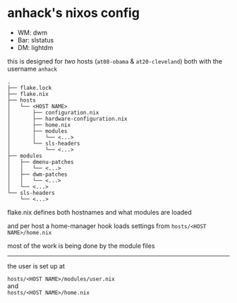 # anhack's nixos config

- WM: dwm
- Bar: slstatus
- DM: lightdm

this is designed for *two* hosts (`at08-obama` & `at20-cleveland`) both with the username `anhack`

```
.
├── flake.lock
├── flake.nix
├── hosts
│   └── <HOST NAME>
│       ├── configuration.nix
│       ├── hardware-configuration.nix
│       ├── home.nix
│       ├── modules
│       │   └── <...>
│       └── sls-headers
│           └── <...>
├── modules
│   ├── dmenu-patches
│   │   └── <...>
│   ├── dwm-patches
│   │   └── <...>
│   └── <...>
└── sls-headers
    └── <...>

```

flake.nix defines both hostnames and what modules are loaded

and per host a home-manager hook loads settings from `hosts/<HOST NAME>/home.nix`

most of the work is being done by the module files

---

the user is set up at 

`hosts/<HOST NAME>/modules/user.nix`  
and  
`hosts/<HOST NAME>/home.nix`
